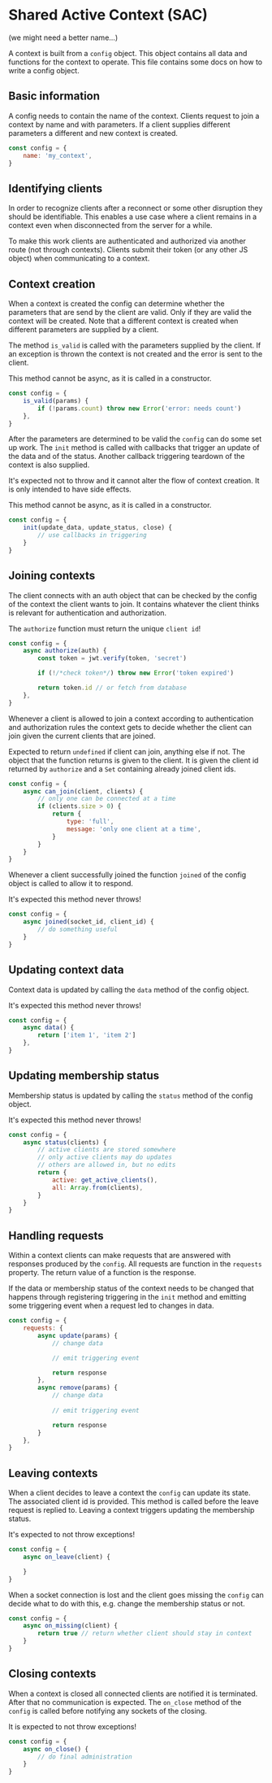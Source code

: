 # Shared Active Context (SAC) 
(we might need a better name...)

A context is built from a `config` object. This object contains all data and functions for the context to operate. This file contains some docs on how to write a config object.

## Basic information
A config needs to contain the name of the context. Clients request to join a context by name and with parameters. If a client supplies different parameters a different and new context is created.

```js
const config = {
    name: 'my_context',
}
```

## Identifying clients
In order to recognize clients after a reconnect or some other disruption they should be identifiable. This enables a use case where a client remains in a context even when disconnected from the server for a while.

To make this work clients are authenticated and authorized via another route (not through contexts). Clients submit their token (or any other JS object) when communicating to a context.

## Context creation
When a context is created the config can determine whether the parameters that are send by the client are valid. Only if they are valid the context will be created. Note that a different context is created when different parameters are supplied by a client.

The method `is_valid` is called with the parameters supplied by the client. If an exception is thrown the context is not created and the error is sent to the client.

This method cannot be async, as it is called in a constructor.

```js
const config = {
    is_valid(params) {
        if (!params.count) throw new Error('error: needs count')
    },
}
```

After the parameters are determined to be valid the `config` can do some set up work. The `init` method is called with callbacks that trigger an update of the data and of the status. Another callback triggering teardown of the context is also supplied.

It's expected not to throw and it cannot alter the flow of context creation. It is only intended to have side effects.

This method cannot be async, as it is called in a constructor.

```js
const config = {
    init(update_data, update_status, close) {
        // use callbacks in triggering
    }
}
```

## Joining contexts
The client connects with an auth object that can be checked by the config of the context the client wants to join. It contains whatever the client thinks is relevant for authentication and authorization. 

The `authorize` function must return the unique `client id`!

```js
const config = {
    async authorize(auth) {
        const token = jwt.verify(token, 'secret')

        if (!/*check token*/) throw new Error('token expired')

        return token.id // or fetch from database
    },
}
```

Whenever a client is allowed to join a context according to authentication and authorization rules the context gets to decide whether the client can join given the current clients that are joined.

Expected to return `undefined` if client can join, anything else if not. The object that the function returns is given to the client. It is given the client id returned by `authorize` and a `Set` containing already joined client ids.

```js
const config = {
    async can_join(client, clients) {
        // only one can be connected at a time
        if (clients.size > 0) {
            return {
                type: 'full',
                message: 'only one client at a time',
            }
        }
    }
}
```


Whenever a client successfully joined the function `joined` of the config object is called to allow it to respond.

It's expected this method never throws!

```js
const config = {
    async joined(socket_id, client_id) {
        // do something useful
    }
}
```

## Updating context data
Context data is updated by calling the `data` method of the config object. 

It's expected this method never throws!

```js
const config = {
    async data() {
        return ['item 1', 'item 2']
    },
}
```

## Updating membership status
Membership status is updated by calling the `status` method of the config object. 

It's expected this method never throws!

```js
const config = {
    async status(clients) {
        // active clients are stored somewhere
        // only active clients may do updates
        // others are allowed in, but no edits
        return {
            active: get_active_clients(),
            all: Array.from(clients),
        }
    }
}
```

## Handling requests
Within a context clients can make requests that are answered with responses produced by the `config`. All requests are function in the `requests` property. The return value of a function is the response.

If the data or membership status of the context needs to be changed that happens through registering triggering in the `init` method and emitting some triggering event when a request led to changes in data.

```js
const config = {
    requests: {
        async update(params) {
            // change data

            // emit triggering event

            return response
        },
        async remove(params) {
            // change data
            
            // emit triggering event

            return response
        }
    },
}
```

## Leaving contexts
When a client decides to leave a context the `config` can update its state. The associated client id is provided. This method is called before the leave request is replied to. Leaving a context triggers updating the membership status.

It's expected to not throw exceptions!

```js
const config = {
    async on_leave(client) {

    }
}
```

When a socket connection is lost and the client goes missing the `config` can decide what to do with this, e.g. change the membership status or not.

```js
const config = {
    async on_missing(client) {
        return true // return whether client should stay in context
    }
}
```

## Closing contexts
When a context is closed all connected clients are notified it is terminated. After that no communication is expected. The `on_close` method of the `config` is called before notifying any sockets of the closing.

It is expected to not throw exceptions!

```js
const config = {
    async on_close() {
        // do final administration
    }
}
```